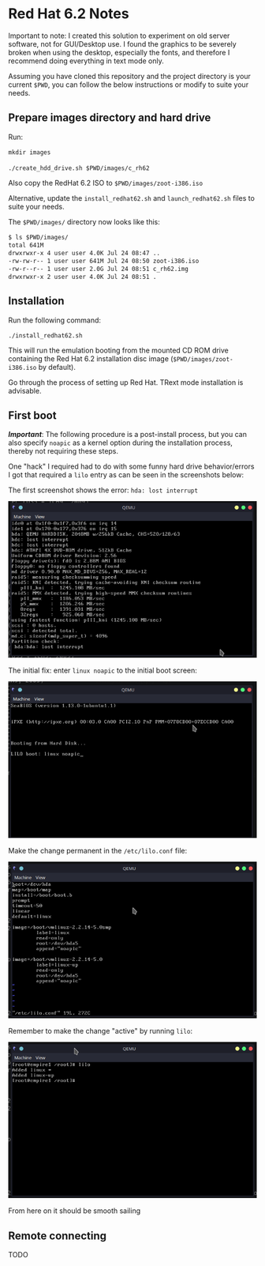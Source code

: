 # Red Hat 6.2 Notes

Important to note: I created this solution to experiment on old server software, not for GUI/Desktop use. I found the graphics to be severely broken when using the desktop, especially the fonts, and therefore I recommend doing everything in text mode only.

Assuming you have cloned this repository and the project directory is your current `$PWD`, you can follow the below instructions or modify to suite your needs.

## Prepare images directory and hard drive

Run:

```shell
mkdir images

./create_hdd_drive.sh $PWD/images/c_rh62
```

Also copy the RedHat 6.2 ISO to `$PWD/images/zoot-i386.iso`

Alternative, update the `install_redhat62.sh` and `launch_redhat62.sh` files to suite your needs.

The `$PWD/images/` directory now looks like this:

```shell
$ ls $PWD/images/
total 641M
drwxrwxr-x 4 user user 4.0K Jul 24 08:47 ..
-rw-rw-r-- 1 user user 641M Jul 24 08:50 zoot-i386.iso
-rw-r--r-- 1 user user 2.0G Jul 24 08:51 c_rh62.img
drwxrwxr-x 2 user user 4.0K Jul 24 08:51 .

```

## Installation

Run the following command:

```shell
./install_redhat62.sh
```

This will run the emulation booting from the mounted CD ROM drive containing the Red Hat 6.2 installation disc image (`$PWD/images/zoot-i386.iso` by default).

Go through the process of setting up Red Hat. TRext mode installation is advisable.

## First boot

_**Important**_: The following procedure is a post-install process, but you can also specify `noapic` as a kernel option during the installation process, thereby not requiring these steps.

One "hack" I required had to do with some funny hard drive behavior/errors I got that required a `lilo` entry as can be seen in the screenshots below:

The first screenshot shows the error: `hda: lost interrupt`

![Shot 1](screenshots/qemu_redhat62_setup_01.png)

The initial fix: enter `linux noapic` to the initial boot screen:

![Shot 2](screenshots/qemu_redhat62_setup_02.png)

Make the change permanent in the `/etc/lilo.conf` file:

![Shot 3](screenshots/qemu_redhat62_setup_03.png)

Remember to make the change "active" by running `lilo`:

![Shot 4](screenshots/qemu_redhat62_setup_04.png)

From here on it should be smooth sailing

## Remote connecting

TODO
